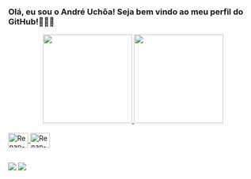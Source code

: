 <h3>Olá, eu sou o André Uchôa! Seja bem vindo ao meu perfil do GitHub!👨‍💻👋</h3> 

<div align="center">
  <a href="https://github.com/Andre-Uchoa">
  <img height="180em" src="https://github-readme-stats.vercel.app/api/top-langs/?username=Andre-Uchoa&layout=compact&langs_count=7&theme=dark"/>
  <img height="180em" src="https://github-readme-stats.vercel.app/api?username=Andre-Uchoa&show_icons=true&theme=dark&include_all_commits=true&count_private=true"/>  
</div>
  
 
<div style="display: inline_block"><br>
  <img align="center" alt="Renan-HTML5" height="30" width="40" src="https://cdn.jsdelivr.net/gh/devicons/devicon/icons/html5/html5-original-wordmark.svg">
  <img align="center" alt="Renan-CSS3" height="30" width="40" src="https://cdn.jsdelivr.net/gh/devicons/devicon/icons/css3/css3-original-wordmark.svg">
</div>
  
  ##
  
 <div>  
  
  <a href = "mailto:andreuchoa2@gmail.com"><img src="https://img.shields.io/badge/-Gmail-%23333?style=for-the-badge&logo=gmail&logoColor=white" target="_blank"></a>
  <a href="https://www.linkedin.com/in/andr%C3%A9-uch%C3%B4a-41144594/" target="_blank"><img src="https://img.shields.io/badge/-LinkedIn-%230077B5?style=for-the-  badge&logo=linkedin&logoColor=white" target="_blank"></a> 
 
  
 
</div>

